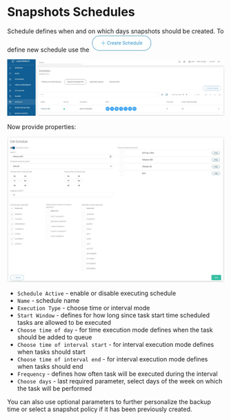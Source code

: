# Snapshots Schedules

Schedule defines when and on which days snapshots should be created. To define new schedule use the ![](../../.gitbook/assets/icon-createschedule%20%282%29.jpg)

![](../../.gitbook/assets/snapshot-management-schedules%20%281%29.jpg)

Now provide properties:

![](../../.gitbook/assets/snapshot-management-schedules-properties%20%281%29.jpg)

* `Schedule Active` - enable or disable executing schedule
* `Name` - schedule name
* `Execution Type` - choose time or interval mode
* `Start Window` - defines for how long since task start time scheduled tasks are allowed to be executed
* `Choose time of day` - for time execution mode defines when the task should be added to queue
* `Choose time of interval start` - for interval execution mode defines when tasks should start
* `Choose time of interval end` - for interval execution mode defines when tasks should end
* `Frequency` - defines how often task will be executed during the interval
* `Choose days` - last required parameter, select days of the week on which the task will be performed

You can also use optional parameters to further personalize the backup time or select a snapshot policy if it has been previously created.

